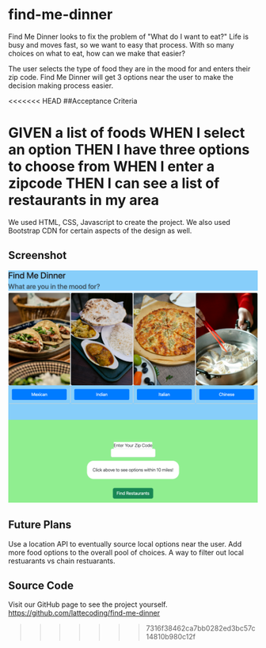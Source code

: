 # find-me-dinner

Find Me Dinner looks to fix the problem of "What do I want to eat?" Life is busy and moves fast, so we want to easy that process. With so many choices on what to eat, how can we make that easier?

The user selects the type of food they are in the mood for and enters their zip code. Find Me Dinner will get 3 options near the user to make the decision making process easier.

<<<<<<< HEAD
##Acceptance Criteria

GIVEN a list of foods
WHEN I select an option
THEN I have three options to choose from
WHEN I enter a zipcode
THEN I can see a list of restaurants in my area
=======
We used HTML, CSS, Javascript to create the project. We also used Bootstrap CDN for certain aspects of the design as well.

## Screenshot

![Landing Page for Find Me Dinner](assets/FindMeDinnerLandingPage.png?raw=true)

## Future Plans

Use a location API to eventually source local options near the user.
Add more food options to the overall pool of choices.
A way to filter out local restuarants vs chain restuarants.


## Source Code

Visit our GitHub page to see the project yourself. 
https://github.com/lattecoding/find-me-dinner
>>>>>>> 7316f38462ca7bb0282ed3bc57c14810b980c12f
